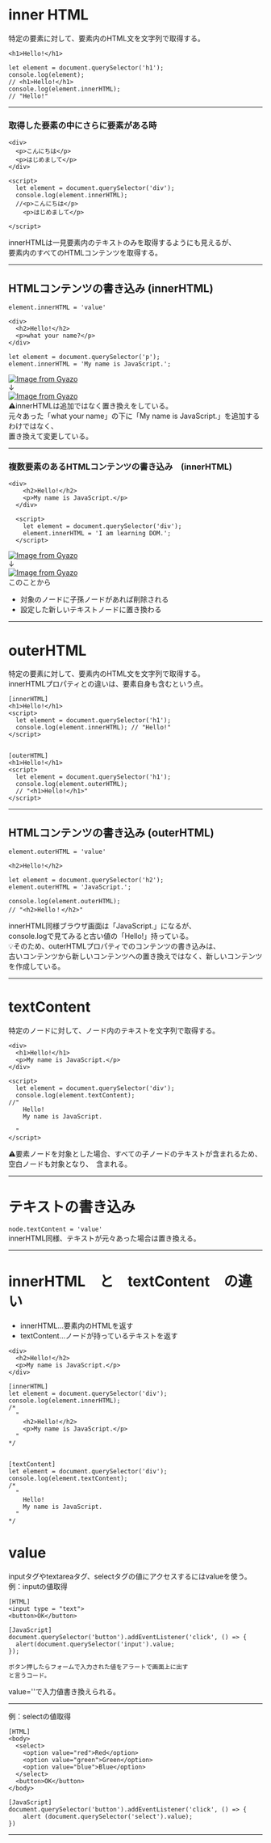 # inner HTML
特定の要素に対して、要素内のHTML文を文字列で取得する。
~~~
<h1>Hello!</h1>

let element = document.querySelector('h1');
console.log(element);
// <h1>Hello!</h1>
console.log(element.innerHTML);
// "Hello!"
~~~
***

### 取得した要素の中にさらに要素がある時
~~~
<div>
  <p>こんにちは</p>
  <p>はじめまして</p>
</div> 

<script>
  let element = document.querySelector('div');
  console.log(element.innerHTML);
  //<p>こんにちは</p>
    <p>はじめまして</p>
    
</script>
~~~
innerHTMLは一見要素内のテキストのみを取得するようにも見えるが、    
要素内のすべてのHTMLコンテンツを取得する。
***

## HTMLコンテンツの書き込み (innerHTML)
`element.innerHTML = 'value'`
~~~
<div>
  <h2>Hello!</h2>
  <p>what your name?</p>
</div>

let element = document.querySelector('p');
element.innerHTML = 'My name is JavaScript.';
~~~
[![Image from Gyazo](https://i.gyazo.com/78cdad7aec225b1a79e3347c85038e5f.png)](https://gyazo.com/78cdad7aec225b1a79e3347c85038e5f)   
↓   
[![Image from Gyazo](https://i.gyazo.com/839f21bc82aa32fd9f8ebe7852aedbff.png)](https://gyazo.com/839f21bc82aa32fd9f8ebe7852aedbff)   
⚠️innerHTMLは追加ではなく置き換えをしている。    
元々あった「what your name」の下に「My name is JavaScript.」を追加するわけではなく、    
置き換えて変更している。
***

### 複数要素のあるHTMLコンテンツの書き込み　(innerHTML)
~~~
<div>
    <h2>Hello!</h2>
    <p>My name is JavaScript.</p>
  </div>
  
  <script>
    let element = document.querySelector('div');
    element.innerHTML = 'I am learning DOM.';
  </script>
~~~
[![Image from Gyazo](https://i.gyazo.com/b344eca0fe841687510c0fe66a91aafb.png)](https://gyazo.com/b344eca0fe841687510c0fe66a91aafb)   
↓   
[![Image from Gyazo](https://i.gyazo.com/0dc93b246c7b2edf50907babd3e714a9.png)](https://gyazo.com/0dc93b246c7b2edf50907babd3e714a9)   
このことから    
- 対象のノードに子孫ノードがあれば削除される
- 設定した新しいテキストノードに置き換わる
***


# outerHTML
特定の要素に対して、要素内のHTML文を文字列で取得する。   
innerHTMLプロパティとの違いは、要素自身も含むという点。    
~~~
[innerHTML]
<h1>Hello!</h1>
<script>
  let element = document.querySelector('h1');
  console.log(element.innerHTML); // "Hello!"
</script>


[outerHTML]
<h1>Hello!</h1>
<script>
  let element = document.querySelector('h1');
  console.log(element.outerHTML);
  // "<h1>Hello!</h1>"
</script>
~~~
***

## HTMLコンテンツの書き込み (outerHTML)
`element.outerHTML = 'value'`
~~~
<h2>Hello!</h2>

let element = document.querySelector('h2');
element.outerHTML = 'JavaScript.';

console.log(element.outerHTML); 
// "<h2>Hello！</h2>"
~~~
innerHTML同様ブラウザ画面は「JavaScript.」になるが、    
console.logで見てみると古い値の「Hello!」持っている。   
💡そのため、outerHTMLプロパティでのコンテンツの書き込みは、   
古いコンテンツから新しいコンテンツへの置き換えではなく、新しいコンテンツを作成している。
***

# textContent
特定のノードに対して、ノード内のテキストを文字列で取得する。
~~~
<div>
  <h1>Hello!</h1>
  <p>My name is JavaScript.</p>
</div>

<script>
  let element = document.querySelector('div');
  console.log(element.textContent); 
//"
    Hello!
    My name is JavaScript.
    
  "
</script>
~~~
⚠️要素ノードを対象とした場合、すべての子ノードのテキストが含まれるため、   
空白ノードも対象となり、　含まれる。
***

# テキストの書き込み
`node.textContent = 'value'`    
innerHTML同様、テキストが元々あった場合は置き換える。   
***

# innerHTML　と　textContent　の違い
- innerHTML...要素内のHTMLを返す   
- textContent...ノードが持っているテキストを返す
~~~
<div>
  <h2>Hello!</h2>
  <p>My name is JavaScript.</p>
</div>

[innerHTML]
let element = document.querySelector('div');
console.log(element.innerHTML);
/*
  "
    <h2>Hello!</h2>
    <p>My name is JavaScript.</p>
  "
*/


[textContent]
let element = document.querySelector('div');
console.log(element.textContent);
/*
  "
    Hello!
    My name is JavaScript.
  "
*/
~~~

# value
inputタグやtextareaタグ、selectタグの値にアクセスするにはvalueを使う。   
例：inputの値取得
~~~
[HTML]
<input type = "text">
<button>OK</button>

[JavaScript]
document.querySelector('button').addEventListener('click', () => {
  alert(document.querySelector('input').value;
});

ボタン押したらフォームで入力された値をアラートで画面上に出す
と言うコード。
~~~
value=''で入力値書き換えられる。
***

例：selectの値取得
~~~
[HTML]
<body>
  <select>
    <option value="red">Red</option>
    <option value="green">Green</option>
    <option value="blue">Blue</option>
  </select>
  <button>OK</button>
</body>
  
[JavaScript]
document.querySelector('button').addEventListener('click', () => {
    alert (document.querySelector('select').value);
})
~~~
***
